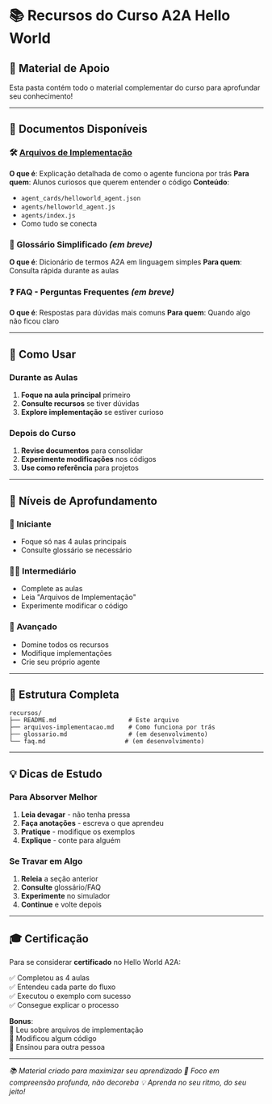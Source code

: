 # 📚 Recursos do Curso A2A Hello World

## 📌 Material de Apoio

Esta pasta contém todo o material complementar do curso para aprofundar seu conhecimento!

---

## 📖 Documentos Disponíveis

### 🛠️ [Arquivos de Implementação](arquivos-implementacao.md)
**O que é**: Explicação detalhada de como o agente funciona por trás
**Para quem**: Alunos curiosos que querem entender o código
**Conteúdo**:
- `agent_cards/helloworld_agent.json`
- `agents/helloworld_agent.js` 
- `agents/index.js`
- Como tudo se conecta

### 📝 Glossário Simplificado *(em breve)*
**O que é**: Dicionário de termos A2A em linguagem simples
**Para quem**: Consulta rápida durante as aulas

### ❓ FAQ - Perguntas Frequentes *(em breve)*
**O que é**: Respostas para dúvidas mais comuns
**Para quem**: Quando algo não ficou claro

---

## 🎯 Como Usar

### Durante as Aulas
1. **Foque na aula principal** primeiro
2. **Consulte recursos** se tiver dúvidas
3. **Explore implementação** se estiver curioso

### Depois do Curso
1. **Revise documentos** para consolidar
2. **Experimente modificações** nos códigos
3. **Use como referência** para projetos

---

## 🚀 Níveis de Aprofundamento

### 👶 Iniciante
- Foque só nas 4 aulas principais
- Consulte glossário se necessário

### 🧑‍🎓 Intermediário  
- Complete as aulas
- Leia "Arquivos de Implementação"
- Experimente modificar o código

### 🚀 Avançado
- Domine todos os recursos
- Modifique implementações
- Crie seu próprio agente

---

## 📂 Estrutura Completa

```
recursos/
├── README.md                    # Este arquivo
├── arquivos-implementacao.md    # Como funciona por trás
├── glossario.md                 # (em desenvolvimento)
└── faq.md                      # (em desenvolvimento)
```

---

## 💡 Dicas de Estudo

### Para Absorver Melhor
1. **Leia devagar** - não tenha pressa
2. **Faça anotações** - escreva o que aprendeu
3. **Pratique** - modifique os exemplos
4. **Explique** - conte para alguém

### Se Travar em Algo
1. **Releia** a seção anterior
2. **Consulte** glossário/FAQ  
3. **Experimente** no simulador
4. **Continue** e volte depois

---

## 🎓 Certificação

Para se considerar **certificado** no Hello World A2A:

✅ Completou as 4 aulas  
✅ Entendeu cada parte do fluxo  
✅ Executou o exemplo com sucesso  
✅ Consegue explicar o processo  

**Bonus**:  
🌟 Leu sobre arquivos de implementação  
🌟 Modificou algum código  
🌟 Ensinou para outra pessoa  

---

*📚 Material criado para maximizar seu aprendizado*
*🎯 Foco em compreensão profunda, não decoreba*
*💡 Aprenda no seu ritmo, do seu jeito!*